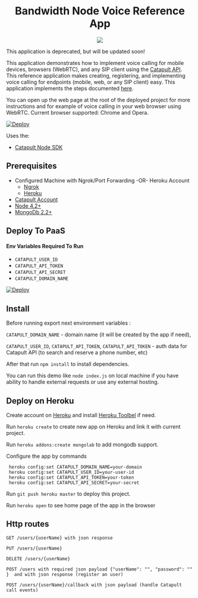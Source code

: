 <div align="center">

# Bandwidth Node Voice Reference App

<a href="http://dev.bandwidth.com"><img src="https://s3.amazonaws.com/bwdemos/BW_Voice.png"/></a>
</div>

This application is deprecated, but will be updated soon!

  This application demonstrates how to implement voice calling for mobile devices, browsers (WebRTC), and any SIP client using the [Catapult API](http://ap.bandwidth.com/?utm_medium=social&utm_source=github&utm_campaign=dtolb&utm_content=_).
    This reference application makes creating, registering, and implementing voice calling for endpoints (mobile, web, or any SIP client) easy.
    This application implements the steps documented [here](http://ap.bandwidth.com/docs/how-to-guides/use-endpoints-make-receive-calls-sip-clients/).

You can open up the web page at the root of the deployed project for more instructions and for example of voice calling in your web browser using WebRTC.
Current browser supported: Chrome and Opera.

[![Deploy](https://www.herokucdn.com/deploy/button.svg)](https://heroku.com/deploy)

Uses the:
* [Catapult Node SDK](https://github.com/bandwidthcom/node-bandwidth)

## Prerequisites
- Configured Machine with Ngrok/Port Forwarding -OR- Heroku Account
  - [Ngrok](https://ngrok.com/)
  - [Heroku](https://www.heroku.com/)
- [Catapult Account](http://ap.bandwidth.com/?utm_medium=social&utm_source=github&utm_campaign=dtolb&utm_content=_)
- [Node 4.2+](https://nodejs.org/en/download/releases/)
- [MongoDb 2.2+](https://www.mongodb.org/downloads)

## Deploy To PaaS

#### Env Variables Required To Run
* ```CATAPULT_USER_ID```
* ```CATAPULT_API_TOKEN```
* ```CATAPULT_API_SECRET```
* ```CATAPULT_DOMAIN_NAME```

[![Deploy](https://www.herokucdn.com/deploy/button.svg)](https://heroku.com/deploy)

## Install
Before running export next environment variables :

```CATAPULT_DOMAIN_NAME``` - domain name (it will be created by the app if need),

```CATAPULT_USER_ID```, ```CATAPULT_API_TOKEN```, ```CATAPULT_API_TOKEN``` - auth data for Catapult API (to search and reserve a phone number, etc)


After that run `npm install`  to install dependencies.


You can run this demo  like `node index.js` on local machine if you have ability to handle external requests or use any external hosting.

## Deploy on Heroku

Create account on [Heroku](https://www.heroku.com/) and install [Heroku Toolbel](https://devcenter.heroku.com/articles/getting-started-with-nodejs#set-up) if need.


Run `heroku create` to create new app on Heroku and link it with current project.

Run `heroku addons:create mongolab` to add mongodb support. 

Configure the app by commands

```
 heroku config:set CATAPULT_DOMAIN_NAME=your-domain
 heroku config:set CATAPULT_USER_ID=your-user-id
 heroku config:set CATAPULT_API_TOKEN=your-token
 heroku config:set CATAPULT_API_SECRET=your-secret
```

Run `git push heroku master` to deploy this project.

Run `heroku open` to see home page of the app in the browser


## Http routes

```
GET /users/{userName} with json response

PUT /users/{userName}

DELETE /users/{userName}

POST /users with required json payload {"userName": "", "password": "" }  and with json response (register an user)

POST /users/{userName}/callback with json payload (handle Catapult call events)
```
